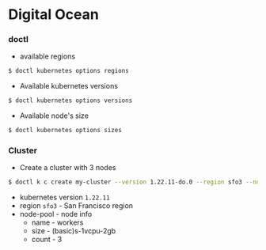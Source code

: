 # Digital Ocean

### doctl

* available regions 

~~~ bash
$ doctl kubernetes options regions
~~~


* Available kubernetes versions

~~~ bash
$ doctl kubernetes options versions
~~~


* Available node's size

~~~ bash
$ doctl kubernetes options sizes
~~~

### Cluster

* Create a cluster with 3 nodes

~~~ bash
$ doctl k c create my-cluster --version 1.22.11-do.0 --region sfo3 --node-pool "name=workers;size=s-1vcpu-2gb;count=3;"
~~~
   * kubernetes version `1.22.11`
   * region `sfo3` - San Francisco region
   * node-pool - node info 
      * name  - workers
      * size  - (basic)s-1vcpu-2gb
      * count - 3
